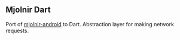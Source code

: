## Mjolnir Dart

Port of [mjolnir-android](https://github.com/eyeem/mjolnir-android) to Dart. Abstraction layer for making network requests.
